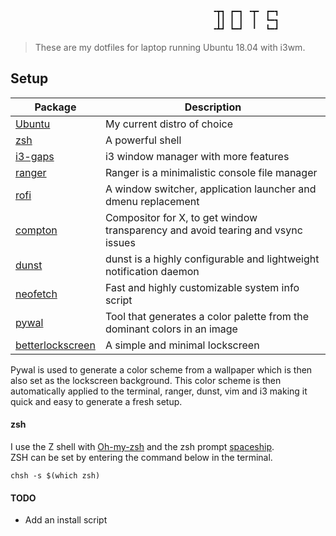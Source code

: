                                                  ╺┳┓ ┏━┓ ╺┳╸ ┏━┓
                                                  ┃┃ ┃ ┃  ┃  ┗━┓
                                                 ╺┻┛ ┗━┛  ╹  ┗━┛

> These are my dotfiles for laptop running Ubuntu 18.04 with i3wm.


## Setup

| Package                                                                   | Description                                                                       |
|---------------------------------------------------------------------------|-----------------------------------------------------------------------------------|
| [Ubuntu](https://www.ubuntu.com/)                                         | My current distro of choice                                                       |
| [zsh](https://github.com/zsh-users/zsh)                                   | A powerful shell                                               |
| [i3-gaps](https://github.com/Airblader/i3)                                | i3 window manager with more features                                              |
| [ranger](https://github.com/ranger/ranger)                                | Ranger is a minimalistic console file manager                                     |
| [rofi](https://github.com/DaveDavenport/rofi)                             | A window switcher, application launcher and dmenu replacement                     |
| [compton](https://github.com/chjj/compton)                                | Compositor for X, to get window transparency and avoid tearing and vsync issues   |
| [dunst](https://github.com/dunst-project/dunst)                           | dunst is a highly configurable and lightweight notification daemon                |
| [neofetch](https://github.com/dylanaraps/neofetch)                        | Fast and highly customizable system info script                                   |
| [pywal](https://github.com/dylanaraps/pywal)                              | Tool that generates a color palette from the dominant colors in an image          |
| [betterlockscreen](https://github.com/pavanjadhaw/betterlockscreen)       | A simple and minimal lockscreen                                                   |



Pywal is used to generate a color scheme from a wallpaper which is then also set as the lockscreen background.
This color scheme is then automatically applied to the terminal, ranger, dunst, vim and i3 making it quick and easy to generate a fresh setup.


#### zsh

I use the Z shell with [Oh-my-zsh](https://ohmyz.sh/) and the zsh prompt [spaceship](https://github.com/denysdovhan/spaceship-prompt).\
ZSH can be set by entering the command below in the terminal.

```
chsh -s $(which zsh)
```


#### TODO

+ Add an install script
